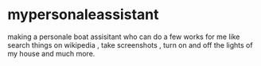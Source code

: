 # mypersonaleassistant
making a personale boat assisitant who can do a few works for me like search things on wikipedia , take screenshots , turn on and off the lights of my house and much more.
